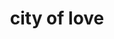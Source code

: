 ---
pid: ls119
title: city of love
location_transcription: city hall
coordinates: "[-75.163352127407, 39.952451096813]"
zipcode: '19130'
gen_neighborhood: North Philadelphia
neighborhood: Art Museum,Francisville
outside_phl: 
age: '38'
age_range: 30-39
instagram: 
image_file_name: ls_119.jpg
proposal_transcription: Statue of a group of people all races represented, men and
  women coming together as 1 group of people together
topic: Inclusivity,Unity
topic_summary: 0, 0
type: Sculpture Statue
keywords_other: 
credit: 
image_labels: 
twitter: 
facebook: 
permalink: "/monuments/ls119/"
layout: item-page
---